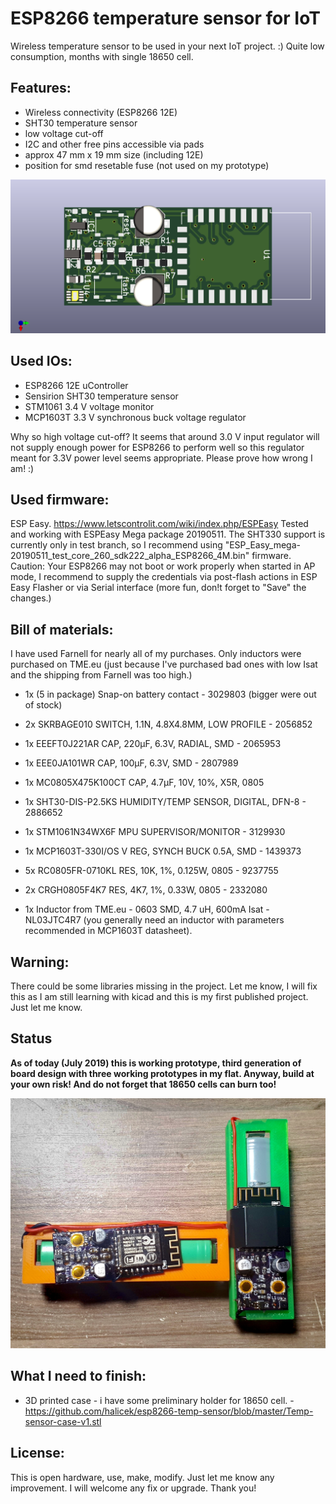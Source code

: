 # ESP8266 temperature sensor for IoT
Wireless temperature sensor to be used in your next IoT project. :) Quite low consumption, months with single 18650 cell.

## Features:
- Wireless connectivity (ESP8266 12E)
- SHT30 temperature sensor
- low voltage cut-off
- I2C and other free pins accessible via pads
- approx 47 mm x 19 mm size (including 12E)
- position for smd resetable fuse (not used on my prototype)

![ESP8266 Temp Sensor v3](https://raw.githubusercontent.com/halicek/esp8266-temp-sensor/master/iot-pcb-front.png)

## Used IOs:
- ESP8266 12E uController
- Sensirion SHT30 temperature sensor
- STM1061 3.4 V voltage monitor
- MCP1603T 3.3 V synchronous buck voltage regulator

Why so high voltage cut-off? It seems that around 3.0 V input regulator will not supply enough power for ESP8266 to perform well so this regulator meant for 3.3V power level seems appropriate. Please prove how wrong I am! :) 

## Used firmware:
ESP Easy. https://www.letscontrolit.com/wiki/index.php/ESPEasy Tested and working with ESPEasy Mega package 20190511. The SHT330 support is currently only in test branch, so I recommend using "ESP_Easy_mega-20190511_test_core_260_sdk222_alpha_ESP8266_4M.bin" firmware. Caution: Your ESP8266 may not boot or work properly when started in AP mode, I recommend to supply the credentials via post-flash actions in ESP Easy Flasher or via Serial interface (more fun, don!t forget to "Save" the changes.)

## Bill of materials:
I have used Farnell for nearly all of my purchases. Only inductors were purchased on TME.eu (just because I've purchased bad ones with low Isat and the shipping from Farnell was too high.)

- 1x (5 in package) Snap-on battery contact - 3029803 (bigger were out of stock)
- 2x SKRBAGE010 SWITCH, 1.1N, 4.8X4.8MM, LOW PROFILE - 2056852

- 1x EEEFT0J221AR CAP, 220µF, 6.3V, RADIAL, SMD - 2065953
- 1x EEE0JA101WR CAP, 100µF, 6.3V, SMD - 2807989
- 1x MC0805X475K100CT CAP, 4.7µF, 10V, 10%, X5R, 0805

- 1x SHT30-DIS-P2.5KS HUMIDITY/TEMP SENSOR, DIGITAL, DFN-8 - 2886652
- 1x STM1061N34WX6F MPU SUPERVISOR/MONITOR - 3129930
- 1x MCP1603T-330I/OS V REG, SYNCH BUCK 0.5A, SMD - 1439373

- 5x RC0805FR-0710KL RES, 10K, 1%, 0.125W, 0805 - 9237755
- 2x CRGH0805F4K7 RES, 4K7, 1%, 0.33W, 0805 - 2332080

- 1x Inductor from TME.eu - 0603 SMD, 4.7 uH, 600mA Isat - NL03JTC4R7 (you generally need an inductor with parameters recommended in MCP1603T datasheet).

## Warning:
There could be some libraries missing in the project. Let me know, I will fix this as I am still learning with kicad and this is my first published project. Just let me know.

## Status

**As of today (July 2019) this is working prototype, third generation of board design with three working prototypes in my flat. Anyway, build at your own risk! And do not forget that 18650 cells can burn too!**

![prototype v3](https://raw.githubusercontent.com/halicek/esp8266-temp-sensor/master/prototype.jpg)

## What I need to finish:
- 3D printed case - i have some preliminary holder for 18650 cell. - https://github.com/halicek/esp8266-temp-sensor/blob/master/Temp-sensor-case-v1.stl

## License:
This is open hardware, use, make, modify. Just let me know any improvement. I will welcome any fix or upgrade. Thank you!
